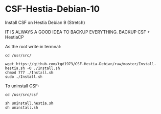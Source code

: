 # CSF-Hestia-Debian-10
Install CSF on Hestia Debian 9 (Stretch)

IT IS ALWAYS A GOOD IDEA TO BACKUP EVERYTHING. BACKUP CSF + HestiaCP

As the root write in termnal:
```
cd /usr/src/
```
```
wget https://github.com/tgd1973/CSF-Hestia-Debian/raw/master/Install-hestia.sh -O ./Install.sh
chmod 777 ./Install.sh
sudo ./Install.sh
```

To uninstall CSF:
```
cd /usr/src/csf
```
```
sh uninstall.hestia.sh
sh uninstall.sh
```
